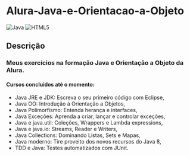 # Alura-Java-e-Orientacao-a-Objeto 
![Java](https://img.shields.io/badge/java-%23ED8B00.svg?style=for-the-badge&logo=java&logoColor=white)
![HTML5](https://img.shields.io/badge/html5-%23E34F26.svg?style=for-the-badge&logo=html5&logoColor=white)

## Descrição
### Meus exercícios na formação Java e Orientação a Objeto da Alura.

#### Cursos concluidos até o momento:
  - Java JRE e JDK: Escreva o seu primeiro código com Eclipse,
  - Java OO: Introdução à Orientação a Objetos,
  - Java Polimorfismo: Entenda herança e interfaces,
  - Java Exceções: Aprenda a criar, lançar e controlar exceções,
  - Java e java.util: Coleções, Wrappers e Lambda expressions,
  - Java e java.io: Streams, Reader e Writers,
  - Java Collections: Dominando Listas, Sets e Mapas,
  - Java moderno: Tire proveito dos novos recursos do Java 8,
  - TDD e Java: Testes automatizados com JUnit.
